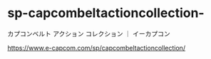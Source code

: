 # sp-capcombeltactioncollection-
カプコンベルト アクション コレクション ｜ イーカプコン

https://www.e-capcom.com/sp/capcombeltactioncollection/
